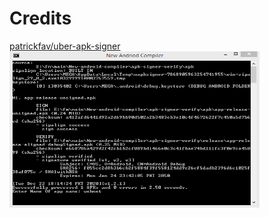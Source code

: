 # Credits
<a href="https://github.com/patrickfav/uber-apk-signer">patrickfav/uber-apk-signer</a><br>
<img src="bandicam 2020-12-22 18-15-28-720.jpg" width="400" height="250">
